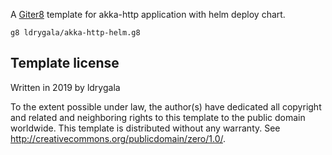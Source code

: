 A [Giter8](http://www.foundweekends.org/giter8/) template for akka-http application with helm deploy chart.

```
g8 ldrygala/akka-http-helm.g8
```

Template license
----------------
Written in 2019 by ldrygala

To the extent possible under law, the author(s) have dedicated all copyright and related
and neighboring rights to this template to the public domain worldwide.
This template is distributed without any warranty. See <http://creativecommons.org/publicdomain/zero/1.0/>.
